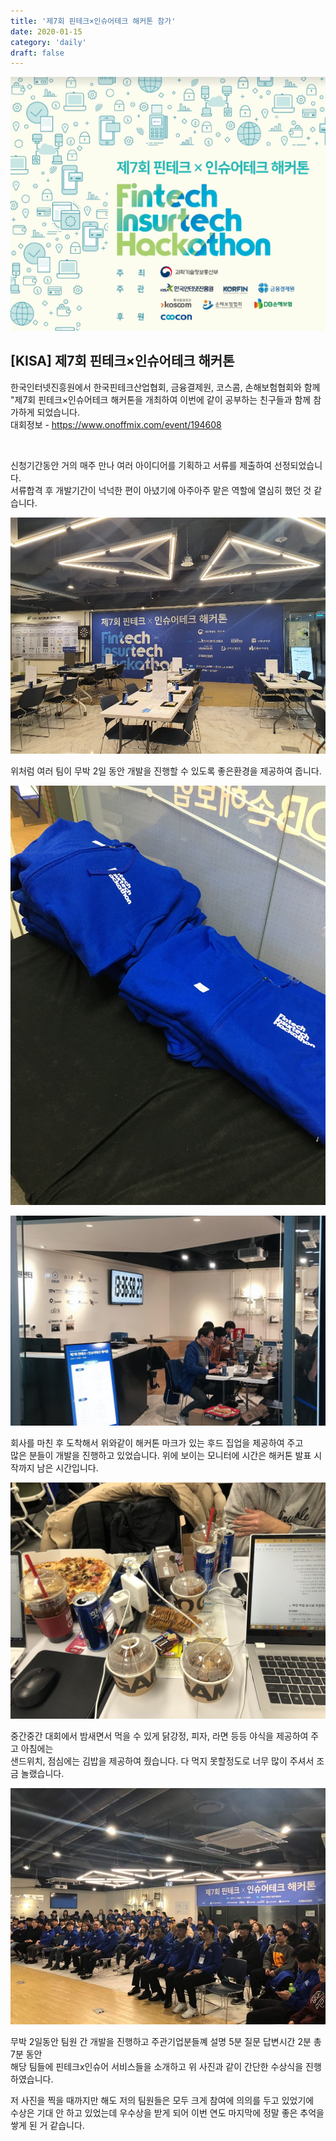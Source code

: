 ```yaml
---
title: '제7회 핀테크×인슈어테크 해커톤 참가'
date: 2020-01-15
category: 'daily'
draft: false
---
```


![](./images/daily/banner_7th.png)

## [KISA] 제7회 핀테크×인슈어테크 해커톤

한국인터넷진흥원에서 한국핀테크산업협회, 금융결제원, 코스콤, 손해보험협회와 함께 "제7회 핀테크×인슈어테크 해커톤을 개최하여 이번에 같이 공부하는 친구들과 함께 참가하게 되었습니다.  
대회정보 - https://www.onoffmix.com/event/194608

<br />

신청기간동안 거의 매주 만나 여러 아이디어를 기획하고 서류를 제출하여 선정되었습니다.  
서류합격 후 개발기간이 넉넉한 편이 아녔기에 아주아주 맡은 역할에 열심히 했던 것 같습니다.

![](./images/daily/pintech1_7th.jpg)

위처럼 여러 팀이 무박 2일 동안 개발을 진행할 수 있도록 좋은환경을 제공하여 줍니다.

![](./images/daily/pintech2_7th.jpg)

![](./images/daily/pintech3_7th.png)

회사를 마친 후 도착해서 위와같이 해커톤 마크가 있는 후드 집업을 제공하여 주고  
많은 분들이 개발을 진행하고 있었습니다. 위에 보이는 모니터에 시간은 해커톤 발표 시작까지 남은 시간입니다.  

![](./images/daily/pintech4_7th.jpg)

중간중간 대회에서 밤새면서 먹을 수 있게 닭강정, 피자, 라면 등등 야식을 제공하여 주고 아침에는  
샌드위치, 점심에는 김밥을 제공하여 줬습니다. 다 먹지 못할정도로 너무 많이 주셔서 조금 놀랬습니다.

![](./images/daily/pintech5_7th.jpg)

무박 2일동안 팀원 간 개발을 진행하고 주관기업분들꼐 설명 5분 질문 답변시간 2분 총 7분 동안  
해당 팀들에 핀테크x인슈어 서비스들을 소개하고 위 사진과 같이 간단한 수상식을 진행하였습니다.

저 사진을 찍을 때까지만 해도 저의 팀원들은 모두 크게 참여에 의의를 두고 있었기에  
수상은 기대 안 하고 있었는데 우수상을 받게 되어 이번 연도 마지막에 정말 좋은 추억을 쌓게 된 거 같습니다.